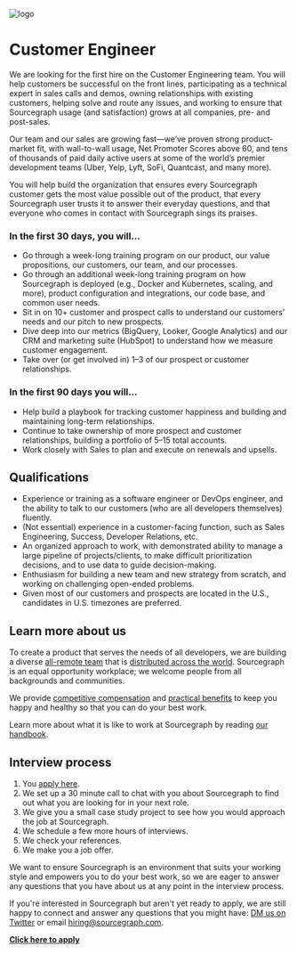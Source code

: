 ![logo](https://sourcegraph.com/.assets/img/sourcegraph-light-head-logo.svg)

# Customer Engineer

We are looking for the first hire on the Customer Engineering team. You will help customers be successful on the front lines, participating as a technical expert in sales calls and demos, owning relationships with existing customers, helping solve and route any issues, and working to ensure that Sourcegraph usage (and satisfaction) grows at all companies, pre- and post-sales.

Our team and our sales are growing fast—we’ve proven strong product-market fit, with wall-to-wall usage, Net Promoter Scores above 60, and tens of thousands of paid daily active users at some of the world’s premier development teams (Uber, Yelp, Lyft, SoFi, Quantcast, and many more).

You will help build the organization that ensures every Sourcegraph customer gets the most value possible out of the product, that every Sourcegraph user trusts it to answer their everyday questions, and that everyone who comes in contact with Sourcegraph sings its praises.

### In the first 30 days, you will…

- Go through a week-long training program on our product, our value propositions, our customers, our team, and our processes.
- Go through an additional week-long training program on how Sourcegraph is deployed (e.g., Docker and Kubernetes, scaling, and more), product configuration and integrations, our code base, and common user needs.
- Sit in on 10+ customer and prospect calls to understand our customers’ needs and our pitch to new prospects.
- Dive deep into our metrics (BigQuery, Looker, Google Analytics) and our CRM and marketing suite (HubSpot) to understand how we measure customer engagement.
- Take over (or get involved in) 1–3 of our prospect or customer relationships.

### In the first 90 days you will…

- Help build a playbook for tracking customer happiness and building and maintaining long-term relationships.
- Continue to take ownership of more prospect and customer relationships, building a portfolio of 5–15 total accounts.
- Work closely with Sales to plan and execute on renewals and upsells.

## Qualifications

- Experience or training as a software engineer or DevOps engineer, and the ability to talk to our customers (who are all developers themselves) fluently.
- (Not essential) experience in a customer-facing function, such as Sales Engineering, Success, Developer Relations, etc.
- An organized approach to work, with demonstrated ability to manage a large pipeline of projects/clients, to make difficult prioritization decisions, and to use data to guide decision-making.
- Enthusiasm for building a new team and new strategy from scratch, and working on challenging open-ended problems.
- Given most of our customers and prospects are located in the U.S., candidates in U.S. timezones are preferred.

## Learn more about us

To create a product that serves the needs of all developers, we are building a diverse [all-remote team](https://about.sourcegraph.com/company/remote) that is [distributed across the world](https://about.sourcegraph.com/company/team). Sourcegraph is an equal opportunity workplace; we welcome people from all backgrounds and communities.

We provide [competitive compensation](https://about.sourcegraph.com/handbook/people-ops/compensation) and [practical benefits](https://about.sourcegraph.com/handbook/people-ops/benefits-and-perks) to keep you happy and healthy so that you can do your best work.

Learn more about what it is like to work at Sourcegraph by reading [our handbook](https://about.sourcegraph.com/handbook/).

## Interview process

1. You [apply here](https://hire.withgoogle.com/public/jobs/sourcegraphcom/view/P_AAAAAADAAC5BKQKx2_s2Wu).
1. We set up a 30 minute call to chat with you about Sourcegraph to find out what you are looking for in your next role.
1. We give you a small case study project to see how you would approach the job at Sourcegraph.
1. We schedule a few more hours of interviews.
1. We check your references.
1. We make you a job offer.

We want to ensure Sourcegraph is an environment that suits your working style and empowers you to do your best work, so we are eager to answer any questions that you have about us at any point in the interview process.

If you're interested in Sourcegraph but aren't yet ready to apply, we are still happy to connect and answer any questions that you might have: [DM us on Twitter](https://twitter.com/srcgraph) or email hiring@sourcegraph.com.

**[Click here to apply](https://hire.withgoogle.com/public/jobs/sourcegraphcom/view/P_AAAAAADAAC5BKQKx2_s2Wu)**
